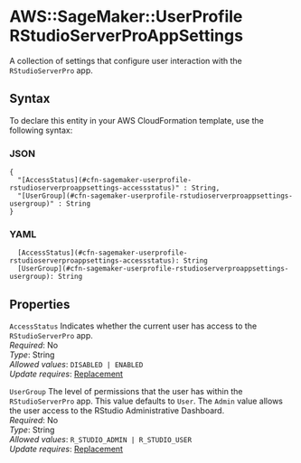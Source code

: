 # AWS::SageMaker::UserProfile RStudioServerProAppSettings<a name="aws-properties-sagemaker-userprofile-rstudioserverproappsettings"></a>

A collection of settings that configure user interaction with the `RStudioServerPro` app\.

## Syntax<a name="aws-properties-sagemaker-userprofile-rstudioserverproappsettings-syntax"></a>

To declare this entity in your AWS CloudFormation template, use the following syntax:

### JSON<a name="aws-properties-sagemaker-userprofile-rstudioserverproappsettings-syntax.json"></a>

```
{
  "[AccessStatus](#cfn-sagemaker-userprofile-rstudioserverproappsettings-accessstatus)" : String,
  "[UserGroup](#cfn-sagemaker-userprofile-rstudioserverproappsettings-usergroup)" : String
}
```

### YAML<a name="aws-properties-sagemaker-userprofile-rstudioserverproappsettings-syntax.yaml"></a>

```
  [AccessStatus](#cfn-sagemaker-userprofile-rstudioserverproappsettings-accessstatus): String
  [UserGroup](#cfn-sagemaker-userprofile-rstudioserverproappsettings-usergroup): String
```

## Properties<a name="aws-properties-sagemaker-userprofile-rstudioserverproappsettings-properties"></a>

`AccessStatus`  <a name="cfn-sagemaker-userprofile-rstudioserverproappsettings-accessstatus"></a>
Indicates whether the current user has access to the `RStudioServerPro` app\.  
*Required*: No  
*Type*: String  
*Allowed values*: `DISABLED | ENABLED`  
*Update requires*: [Replacement](https://docs.aws.amazon.com/AWSCloudFormation/latest/UserGuide/using-cfn-updating-stacks-update-behaviors.html#update-replacement)

`UserGroup`  <a name="cfn-sagemaker-userprofile-rstudioserverproappsettings-usergroup"></a>
The level of permissions that the user has within the `RStudioServerPro` app\. This value defaults to `User`\. The `Admin` value allows the user access to the RStudio Administrative Dashboard\.  
*Required*: No  
*Type*: String  
*Allowed values*: `R_STUDIO_ADMIN | R_STUDIO_USER`  
*Update requires*: [Replacement](https://docs.aws.amazon.com/AWSCloudFormation/latest/UserGuide/using-cfn-updating-stacks-update-behaviors.html#update-replacement)